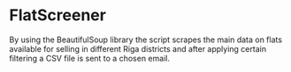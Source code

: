 # FlatScreener
By using the BeautifulSoup library the script scrapes the main data on flats available for selling in different Riga districts and after applying certain filtering a CSV file is sent to a chosen email.

